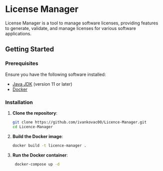 # License Manager

License Manager is a tool to manage software licenses, providing features to generate, validate, and manage licenses for various software applications.

## Getting Started

### Prerequisites

Ensure you have the following software installed:

- [Java JDK](https://www.oracle.com/java/technologies/javase-jdk11-downloads.html) (version 11 or later)
- [Docker](https://docs.docker.com/get-docker/)

### Installation

1. **Clone the repository**:
    ```bash
    git clone https://github.com/ivankovac00/Licence-Manager.git
    cd Licence-Manager
    ```

2. **Build the Docker image**:
    ```bash
    docker build -t licence-manager .
    ```

3. **Run the Docker container**:
   ```bash
    docker-compose up -d
    ```


